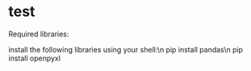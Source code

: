 # test

Required libraries:

install the following libraries using your shell:\n
  pip install pandas\n
  pip install openpyxl
